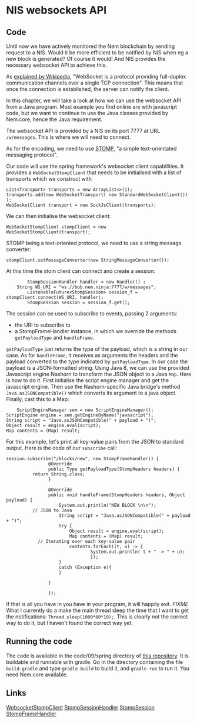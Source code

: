 # NIS websockets API

## Code
Until now we have actively monitored the Nem blockchain by sending request to a NIS.
Would it be more efficient to be notified by NIS when eg a new block is generated?
Of course it would! And NIS provides the necessary websocket API to achieve this.

As [explained by Wikipedia](https://en.wikipedia.org/wiki/WebSocket),
 "WebSocket is a protocol providing full-duplex communication channels over a single TCP connection".
This means that once the connection is established, the server can notify the client.

In this chapter, we will take a look at how we can use the websocket API from a Java program.
Most example you find online are with javascript code, but we want to continue to use the 
Java classes provided by Nem.core, hence the Java requirement.

The websocket API is provided by a NIS on its port 7777 at URL `/w/messages`.
This is where we will need to connect.

As for the encoding, we need to use [STOMP](http://jmesnil.net/stomp-websocket/doc/),
"a simple text-orientated messaging protocol".

Our code will use the spring framework's websocket client capabilities.
It provides a `WebSocketStompClient` that needs to be initialised with a list of transports
which we construct with 

```
List<Transport> transports = new ArrayList<>(1);
transports.add(new WebSocketTransport( new StandardWebSocketClient()) );
WebSocketClient transport = new SockJsClient(transports);
```

We can then initialise the websocket client:
```
WebSocketStompClient stompClient = new WebSocketStompClient(transport);
```
STOMP being a text-oriented protocol, we need to use a string message converter:

```
stompClient.setMessageConverter(new StringMessageConverter());
```

At this time the stom client can connect and create a session:


```
		StompSessionHandler handler = new Handler() ;
    String WS_URI = "ws://bob.nem.ninja:7777/w/messages";
		ListenableFuture<StompSession> session_f = stompClient.connect(WS_URI, handler);
		StompSession session = session_f.get();
```

The session can be used to subscribe to events, passing 2 arguments:
  * the URI to subscribe to
  * a StompFrameHandler instance, in which we override the methods `getPayloadType` and `handleFrame`.

`getPayloadType` just returns the type of the payload, which is a string in our case.
As for `handleFrame`, it receives as arguments the headers and the payload converted to the type indicated by
`getPayloadType`.
In our case the payload is a JSON-formatted string. Using Java 8, we can use the provided Javascript engine Nashorn
to transform the JSON object to a Java `Map`. 
Here is how to do it. First initialise the script engine manager and get the javascript engine.
Then use the Nashorn-specific Java bridge's method `Java.asJSONCompatible()` which converts its argument to 
a java object. Finally, cast this to a Map:


		ScriptEngineManager sem = new ScriptEngineManager();
    ScriptEngine engine = sem.getEngineByName("javascript");
    String script = "Java.asJSONCompatible(" + payload + ")";
    Object result = engine.eval(script);
    Map contents = (Map) result;

For this example, let's print all key-value pairs from the JSON to 
standard output. Here is the code of our `subscribe` call:

```
session.subscribe("/blocks/new", new StompFrameHandler() {
				@Override
				public Type getPayloadType(StompHeaders headers) {
          return String.class;
				}

				@Override
				public void handleFrame(StompHeaders headers, Object payload) {
					System.out.println("NEW BLOCK \n\n");
          // JSON to Java
					String script = "Java.asJSONCompatible(" + payload + ")";
					try {
						Object result = engine.eval(script);
						Map contents = (Map) result;
            // Iterating over each key-value pair
						contents.forEach((t, u) -> {
								System.out.println( t + " -> " + u);
								});
					}
					catch (Exception e){
					}

				}

				});

```


If that is all you have in you have in your program, it will happily exit.
*FIXME*
What I currently do a make the main thread sleep the time that I want to get the notifications: `Thread.sleep(1000*60*10);`.
This is clearly not the correct way to do it, but I haven't found the correct way yet.

## Running the code

The code is available in the code/09/spring directory of [this repository](https://github.com/rb2nem/nem_programming).
It is buildable and runnable with gradle. Go in the directory containing the file `build.gradle` and type `gradle build` to build it, and `gradle run` to run it.
You need Nem.core available.

## Links


[WebsocketStompClient](http://docs.spring.io/spring/docs/4.2.4.RELEASE/javadoc-api/org/springframework/web/socket/messaging/WebSocketStompClient.html)
[StompSessionHandler](http://docs.spring.io/spring-framework/docs/current/javadoc-api/org/springframework/messaging/simp/stomp/StompSessionHandler.html)
[StompSession](http://docs.spring.io/spring-framework/docs/current/javadoc-api/org/springframework/messaging/simp/stomp/StompSession.html)
[StompFrameHandler](http://docs.spring.io/spring-framework/docs/current/javadoc-api/org/springframework/messaging/simp/stomp/StompFrameHandler.html)
